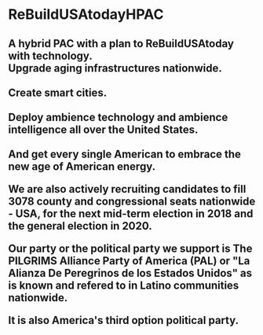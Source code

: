 # ReBuildUSAtodayHPAC

<h2>A hybrid PAC with a plan to ReBuildUSAtoday with technology. 
<br>Upgrade aging infrastructures nationwide.</br> 
<br>Create smart cities.</br> 
<br>Deploy ambience technology and ambience intelligence all over the United States.</br>
<br>And get every single American to embrace the new age of American energy.</br>

We are also actively recruiting candidates to fill 3078 county and congressional seats nationwide - USA, for the next mid-term election in 2018 and the general election in 2020.

Our party or the political party we support is The PILGRIMS Alliance Party of America (PAL) or "La Alianza De Peregrinos de los Estados Unidos" as is known and refered to in Latino communities nationwide.

It is also America's third option political party.</h2>
